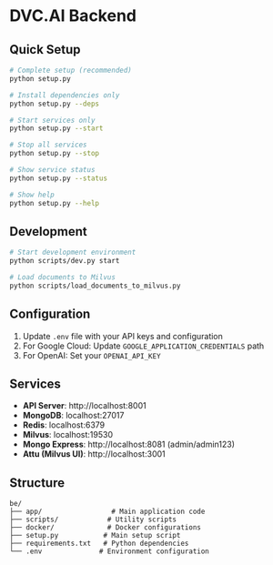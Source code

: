 # DVC.AI Backend

## Quick Setup

```bash
# Complete setup (recommended)
python setup.py

# Install dependencies only
python setup.py --deps

# Start services only
python setup.py --start

# Stop all services
python setup.py --stop

# Show service status
python setup.py --status

# Show help
python setup.py --help
```

## Development

```bash
# Start development environment
python scripts/dev.py start

# Load documents to Milvus
python scripts/load_documents_to_milvus.py
```

## Configuration

1. Update `.env` file with your API keys and configuration
2. For Google Cloud: Update `GOOGLE_APPLICATION_CREDENTIALS` path
3. For OpenAI: Set your `OPENAI_API_KEY`

## Services

- **API Server**: http://localhost:8001
- **MongoDB**: localhost:27017
- **Redis**: localhost:6379
- **Milvus**: localhost:19530
- **Mongo Express**: http://localhost:8081 (admin/admin123)
- **Attu (Milvus UI)**: http://localhost:3001

## Structure

```
be/
├── app/                 # Main application code
├── scripts/            # Utility scripts
├── docker/             # Docker configurations
├── setup.py           # Main setup script
├── requirements.txt   # Python dependencies
└── .env              # Environment configuration
```
